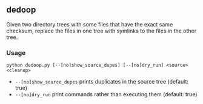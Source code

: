 ## dedoop

Given two directory trees with some files that have the exact same checksum,
replace the files in one tree with symlinks to the files in the other tree.

### Usage

`python dedoop.py [--[no]show_source_dupes] [--[no]dry_run] <source> <cleanup>`

* `--[no]show_source_dupes` prints duplicates in the source tree (default: true)
* `--[no]dry_run` print commands rather than executing them (default: true)
